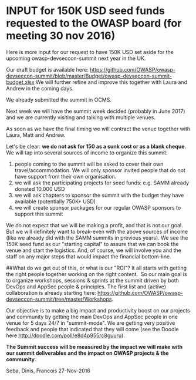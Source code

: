 # INPUT for 150K USD seed funds requested to the OWASP board (for meeting 30 nov 2016)

Here is more input for our request to have 150K USD set aside for the upcoming owasp-devseccon-summit next year in the UK.

Our draft budget is available here:
https://github.com/OWASP/owasp-devseccon-summit/blob/master/Budget/owasp-devseccon-summit-budget.xlsx
We will further refine and improve this together with Laura and Andrew in the coming days.

We already submitted the summit in OCMS.

Next week we will have the summit week decided (probably in June 2017) and we are currently visiting and talking with multiple venues. 

As soon as we have the final timing we will contract the venue together with Laura, Matt and Andrew.

Let's be clear: **we do not ask for 150 as a sunk cost or as a blank cheque**.
We will tap into several sources of income to organize this summit:
1. people coming to the summit will be asked to cover their own travel/accommodation. We will only sponsor invited people that do not have support from their own organisation.
2. we will ask the participating projects for seed funds: e.g. SAMM already donated 10.000 USD 
3. we will ask chapters to sponsor the summit with the budget they have available (potentially 750K+ USD)
4. we will create sponsor packages for our regular OWASP sponsors to support this summit

We do not expect that we will be making a profit, and that is not our goal. 
But we will definitely want to break-even with the above sources of income (like we already did with the SAMM summits in previous years).
We see the 150K seed fund as our "starting capital" to assure that we can book the venue and start the logistics.
And, of course, we will involve you and the staff on any major steps that would impact the financial bottom-line.

##What do we get out of this, or what is our "ROI"?
It all starts with getting the right people together working on the right content. 
So our main goal is to organize workshops, sessions & sprints at the summit driven by both DevOps and AppSec people & principles.
The first list and (active) collaboration is already starting here:
https://github.com/OWASP/owasp-devseccon-summit/tree/master/Workshops.

Our objective is to make a big impact and productivity boost on our projects and community by getting the main DevOps and AppSec people in one venue for 5 days 24/7 in "summit-mode". We are getting very positive feedback and people that indicated that they will come (see the Doodle here http://doodle.com/poll/e8d4p955rc8guuru).

**The Summit success will be measured by the impact we will make with our summit deliverables and the impact on OWASP projects & the community**.

Seba, Dinis, Francois
27-Nov-2016
